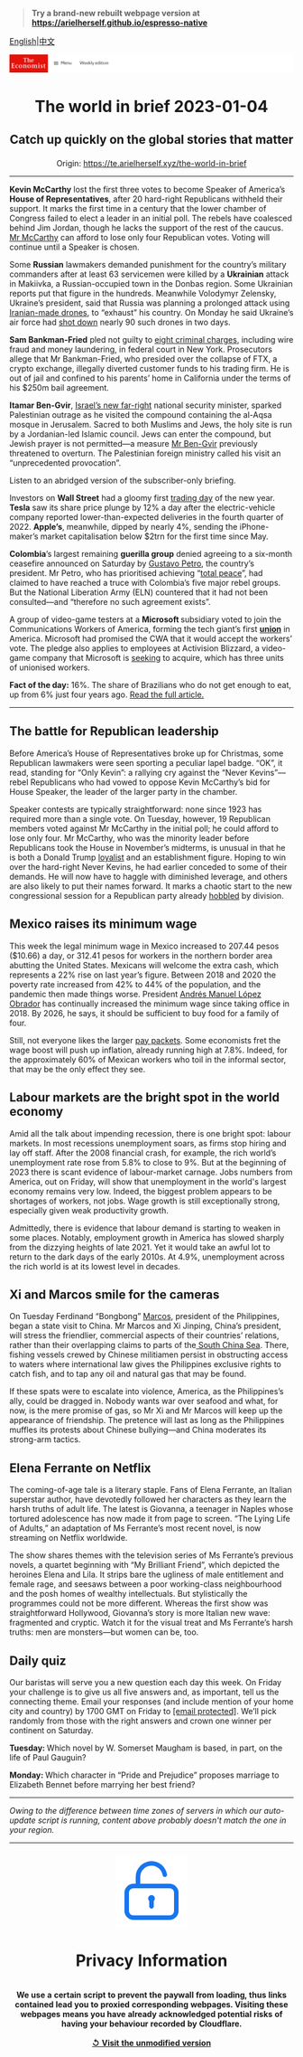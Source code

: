 > **Try a brand-new rebuilt webpage version at https://arielherself.github.io/espresso-native**

[English](https://github.com/arielherself/espresso/blob/main/README.md)|[中文](https://github-com.translate.goog/arielherself/espresso/blob/main/README.md?_x_tr_sl=en&_x_tr_tl=zh-CN&_x_tr_hl=zh-CN&_x_tr_pto=wapp)



![The Economist](menubar.png)

# <p align="center">The world in brief 2023-01-04</p>

## <p align="center">Catch up quickly on the global stories that matter</p>

<p align="center">Origin: <a href="https://te.arielherself.xyz/the-world-in-brief">https://te.arielherself.xyz/the-world-in-brief</a><hr>

<strong>Kevin McCarthy</strong> lost the first three votes to become Speaker of America’s <strong>House of Representatives</strong>, after 20 hard-right Republicans withheld their support. It marks the first time in a century that the lower chamber of Congress failed to elect a leader in an initial poll. The rebels have coalesced behind Jim Jordan, though he lacks the support of the rest of the caucus. [Mr McCarthy](https://te.arielherself.xyz/united-states/kevin-mccarthys-accidental-truthfulness/21808964) can afford to lose only four Republican votes. Voting will continue until a Speaker is chosen.

Some <strong>Russian</strong> lawmakers demanded punishment for the country’s military commanders after at least 63 servicemen were killed by a <strong>Ukrainian</strong> attack in Makiivka, a Russian-occupied town in the Donbas region. Some Ukrainian reports put that figure in the hundreds. Meanwhile Volodymyr Zelensky, Ukraine’s president, said that Russia was planning a prolonged attack using [Iranian-made drones](https://te.arielherself.xyz/europe/2022/10/19/iranian-drones-pose-a-fiendish-military-problem-for-ukraine), to “exhaust” his country. On Monday he said Ukraine’s air force had [shot down](https://te.arielherself.xyz/europe/2022/11/06/western-air-defence-systems-help-ukraine-shoot-down-more-missiles) nearly 90 such drones in two days.

<strong>Sam Bankman-Fried</strong> pled not guilty to [eight criminal charges](https://te.arielherself.xyz/finance-and-economics/2022/12/13/the-game-is-up-for-sam-bankman-fried), including wire fraud and money laundering, in federal court in New York. Prosecutors allege that Mr Bankman-Fried, who presided over the collapse of FTX, a crypto exchange, illegally diverted customer funds to his trading firm. He is out of jail and confined to his parents’ home in California under the terms of his $250m bail agreement.

<strong>Itamar Ben-Gvir</strong>, [Israel’s new far-right](https://te.arielherself.xyz/middle-east-and-africa/2022/12/29/israels-new-government-is-the-most-right-wing-ever) national security minister, sparked Palestinian outrage as he visited the compound containing the al-Aqsa mosque in Jerusalem. Sacred to both Muslims and Jews, the holy site is run by a Jordanian-led Islamic council. Jews can enter the compound, but Jewish prayer is not permitted—a measure [Mr Ben-Gvir](https://te.arielherself.xyz/the-economist-explains/2022/11/03/who-is-itamar-ben-gvir-israels-kingmaker) previously threatened to overturn. The Palestinian foreign ministry called his visit an “unprecedented provocation”.

Listen to an abridged version of the subscriber-only briefing.

Investors on <strong>Wall Street</strong> had a gloomy first [trading day](https://te.arielherself.xyz/briefing/2022/12/08/rising-interest-rates-and-inflation-have-upended-investing) of the new year. <strong>Tesla</strong> saw its share price plunge by 12% a day after the electric-vehicle company reported lower-than-expected deliveries in the fourth quarter of 2022. <strong>Apple’s</strong>, meanwhile, dipped by nearly 4%, sending the iPhone-maker’s market capitalisation below $2trn for the first time since May.

<strong>Colombia</strong>’s largest remaining <strong>guerilla group</strong> denied agreeing to a six-month ceasefire announced on Saturday by [Gustavo Petro](https://te.arielherself.xyz/the-economist-explains/2022/08/06/who-is-gustavo-petro), the country’s president. Mr Petro, who has prioritised achieving “[total peace](https://te.arielherself.xyz/the-americas/2022/09/15/colombias-new-president-cosies-up-to-venezuelas-despot)”, had claimed to have reached a truce with Colombia’s five major rebel groups. But the National Liberation Army (ELN) countered that it had not been consulted—and “therefore no such agreement exists”. 

A group of video-game testers at a <strong>Microsoft </strong>subsidiary voted to join the Communications Workers of America, forming the tech giant’s first [<strong>union</strong>](https://te.arielherself.xyz/united-states/2022/12/14/americas-unions-are-gentrifying) in America. Microsoft had promised the CWA that it would accept the workers’ vote. The pledge also applies to employees at Activision Blizzard, a video-game company that Microsoft is [seeking](https://apnews.com/article/technology-business-activision-blizzard-inc-gaming-communications-workers-of-america-62771a0556e445fd4f7945e7c36f2239) to acquire, which has three units of unionised workers.

<strong>Fact of the day:</strong> 16%. The share of Brazilians who do not get enough to eat, up from 6% just four years ago. [Read the full article.](https://te.arielherself.xyz/the-americas/2022/12/31/brazils-new-president-faces-a-fiscal-crunch-and-a-fickle-congress)

----------

## The battle for Republican leadership

Before America’s House of Representatives broke up for Christmas, some Republican lawmakers were seen sporting a peculiar lapel badge. “OK”, it read, standing for “Only Kevin”: a rallying cry against the “Never Kevins”––rebel Republicans who had vowed to oppose Kevin McCarthy’s bid for House Speaker, the leader of the larger party in the chamber. 

Speaker contests are typically straightforward: none since 1923 has required more than a single vote. On Tuesday, however, 19 Republican members voted against Mr McCarthy in the initial poll; he could afford to lose only four. Mr McCarthy, who was the minority leader before Republicans took the House in November’s midterms, is unusual in that he is both a Donald Trump [loyalist](https://te.arielherself.xyz/united-states/2022/12/18/donald-trumps-popularity-with-republican-voters-is-sinking) and an establishment figure. Hoping to win over the hard-right Never Kevins, he had earlier conceded to some of their demands. He will now have to haggle with diminished leverage, and others are also likely to put their names forward. It marks a chaotic start to the new congressional session for a Republican party already [hobbled](https://te.arielherself.xyz/united-states/2022/11/13/the-democrats-keep-control-of-the-senate) by division. 

## Mexico raises its minimum wage

This week the legal minimum wage in Mexico increased to 207.44 pesos ($10.66) a day, or 312.41 pesos for workers in the northern border area abutting the United States. Mexicans will welcome the extra cash, which represents a 22% rise on last year’s figure. Between 2018 and 2020 the poverty rate increased from 42% to 44% of the population, and the pandemic then made things worse. President [Andrés Manuel López Obrador](https://te.arielherself.xyz/the-americas/2022/11/24/mexicos-president-wants-to-develop-the-poorer-south) has continually increased the minimum wage since taking office in 2018. By 2026, he says, it should be sufficient to buy food for a family of four. 

Still, not everyone likes the larger [pay packets](https://te.arielherself.xyz/the-americas/2022/03/19/why-mexicos-economy-underperforms). Some economists fret the wage boost will push up inflation, already running high at 7.8%. Indeed, for the approximately 60% of Mexican workers who toil in the informal sector, that may be the only effect they see.

## Labour markets are the bright spot in the world economy

Amid all the talk about impending recession, there is one bright spot: labour markets. In most recessions unemployment soars, as firms stop hiring and lay off staff. After the 2008 financial crash, for example, the rich world’s unemployment rate rose from 5.8% to close to 9%. But at the beginning of 2023 there is scant evidence of labour-market carnage. Jobs numbers from America, out on Friday, will show that unemployment in the world&#x27;s largest economy remains very low. Indeed, the biggest problem appears to be shortages of workers, not jobs. Wage growth is still exceptionally strong, especially given weak productivity growth. 

Admittedly, there is evidence that labour demand is starting to weaken in some places. Notably, employment growth in America has slowed sharply from the dizzying heights of late 2021. Yet it would take an awful lot to return to the dark days of the early 2010s. At 4.9%, unemployment across the rich world is at its lowest level in decades. 

## Xi and Marcos smile for the cameras

On Tuesday Ferdinand “Bongbong” [Marcos](https://te.arielherself.xyz/asia/2022/08/04/is-bongbong-marcoss-early-pragmatism-a-paradox-or-an-illusion), president of the Philippines, began a state visit to China. Mr Marcos and Xi Jinping, China’s president, will stress the friendlier, commercial aspects of their countries’ relations, rather than their overlapping claims to parts of the[ South China Sea](https://te.arielherself.xyz/asia/2022/01/15/china-does-not-have-it-all-its-way-in-the-south-china-sea). There, fishing vessels crewed by Chinese militiamen persist in obstructing access to waters where international law gives the Philippines exclusive rights to catch fish, and to tap any oil and natural gas that may be found. 

If these spats were to escalate into violence, America, as the Philippines’s ally, could be dragged in. Nobody wants war over seafood and what, for now, is the mere promise of gas, so Mr Xi and Mr Marcos will keep up the appearance of friendship. The pretence will last as long as the Philippines muffles its protests about Chinese bullying—and China moderates its strong-arm tactics. 

## Elena Ferrante on Netflix

The coming-of-age tale is a literary staple. Fans of Elena Ferrante, an Italian superstar author, have devotedly followed her characters as they learn the harsh truths of adult life. The latest is Giovanna, a teenager in Naples whose tortured adolescence has now made it from page to screen. “The Lying Life of Adults,” an adaptation of Ms Ferrante’s most recent novel, is now streaming on Netflix worldwide.

The show shares themes with the television series of Ms Ferrante’s previous novels, a quartet beginning with “My Brilliant Friend”, which depicted the heroines Elena and Lila. It strips bare the ugliness of male entitlement and female rage, and seesaws between a poor working-class neighbourhood and the posh homes of wealthy intellectuals. But stylistically the programmes could not be more different. Whereas the first show was straightforward Hollywood, Giovanna’s story is more Italian new wave: fragmented and cryptic. Watch it for the visual treat and Ms Ferrante’s harsh truths: men are monsters—but women can be, too.

## Daily quiz

Our baristas will serve you a new question each day this week. On Friday your challenge is to give us all five answers and, as important, tell us the connecting theme. Email your responses (and include mention of your home city and country) by 1700 GMT on Friday to [<span class="__cf_email__" data-cfemail="4c1d392536093f3c3e293f3f230c292f23222321253f38622f2321">[email&#160;protected]</span>](https://mail.google.com/mail/?view=cm&amp;fs=1&amp;tf=1&amp;to=QuizEspresso@te.arielherself.xyz). We’ll pick randomly from those with the right answers and crown one winner per continent on Saturday.

<strong>Tuesday: </strong>Which novel by W. Somerset Maugham is based, in part, on the life of Paul Gauguin?

<strong>Monday: </strong>Which character in “Pride and Prejudice” proposes marriage to Elizabeth Bennet before marrying her best friend?

----------

*Owing to the difference between time zones of servers in which our auto-update script is running, content above probably doesn't match the one in your region.*

|<br><div align="center"><img src="unlock.png" /><h1>Privacy Information</h1></div></br>We use a certain script to prevent the paywall from loading, thus links contained lead you to proxied corresponding webpages. Visiting these webpages means you have already acknowledged potential risks of having your behaviour recorded by Cloudflare.<br><br>[&#x21BA; Visit the unmodified version](README.raw.md)<br><br>|
|-----|
